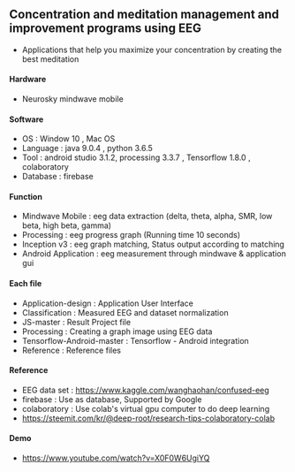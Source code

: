 ## Concentration and meditation management and improvement programs using EEG
* Applications that help you maximize your concentration by creating the best meditation

#### Hardware
* Neurosky mindwave mobile

#### Software
* OS : Window 10 , Mac OS
* Language : java 9.0.4 , python 3.6.5
* Tool : android studio 3.1.2, processing 3.3.7 , Tensorflow 1.8.0 , colaboratory
* Database : firebase

#### Function
* Mindwave Mobile : eeg data extraction (delta, theta, alpha, SMR, low beta, high beta, gamma)
* Processing : eeg progress graph (Running time 10 seconds)
* Inception v3 : eeg graph matching, Status output according to matching
* Android Application : eeg measurement through mindwave & application gui

#### Each file
* Application-design : Application User Interface
* Classification : Measured EEG and dataset normalization
* JS-master : Result Project file
* Processing : Creating a graph image using EEG data
* Tensorflow-Android-master : Tensorflow - Android integration
* Reference : Reference files

#### Reference
* EEG data set : https://www.kaggle.com/wanghaohan/confused-eeg
* firebase : Use as database, Supported by Google
* colaboratory : Use colab's virtual gpu computer to do deep learning
* https://steemit.com/kr/@deep-root/research-tips-colaboratory-colab

#### Demo
* https://www.youtube.com/watch?v=X0F0W6UgiYQ
